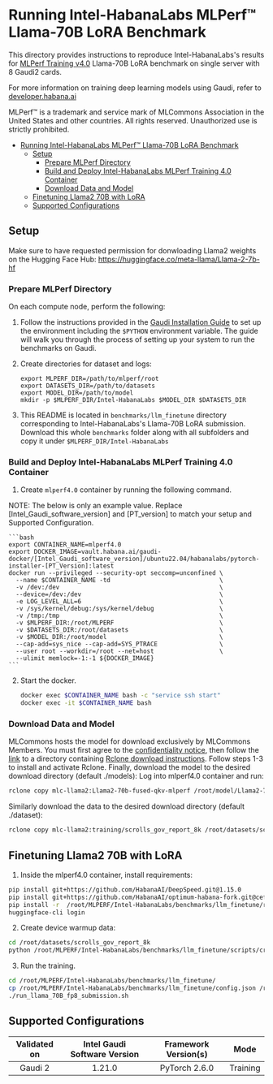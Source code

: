 # Running Intel-HabanaLabs MLPerf™ Llama-70B LoRA Benchmark

This directory provides instructions to reproduce Intel-HabanaLabs's results for [MLPerf Training v4.0](https://habana.ai/since-habanas-last-mlperf-submission/) Llama-70B LoRA benchmark on single server with 8 Gaudi2 cards.

For more information on training deep learning models using Gaudi, refer to [developer.habana.ai](https://developer.habana.ai/resources/)

MLPerf™ is a trademark and service mark of MLCommons Association in the United States and other countries. All rights reserved. Unauthorized use is strictly prohibited.

- [Running Intel-HabanaLabs MLPerf™ Llama-70B LoRA Benchmark](#running-intel-habanalabs-mlperf-llama-70b-lora-benchmark)
  - [Setup](#setup)
    - [Prepare MLPerf Directory](#prepare-mlperf-directory)
    - [Build and Deploy Intel-HabanaLabs MLPerf Training 4.0 Container](#build-and-deploy-intel-habanalabs-mlperf-training-40-container)
    - [Download Data and Model](#download-data-and-model)
  - [Finetuning Llama2 70B with LoRA](#finetuning-llama2-70b-with-lora)
  - [Supported Configurations](#supported-configurations)

## Setup

Make sure to have requested permission for donwloading Llama2 weights on the Hugging Face Hub: https://huggingface.co/meta-llama/Llama-2-7b-hf

### Prepare MLPerf Directory

On each compute node, perform the following:

1. Follow the instructions provided in the [Gaudi Installation
Guide](https://docs.habana.ai/en/latest/Installation_Guide/index.html) to set up the
environment including the `$PYTHON` environment variable.
The guide will walk you through the process of setting up your system to run the benchmarks on Gaudi.

1. Create directories for dataset and logs:
    ```
    export MLPERF_DIR=/path/to/mlperf/root
    export DATASETS_DIR=/path/to/datasets
    export MODEL_DIR=/path/to/model
    mkdir -p $MLPERF_DIR/Intel-HabanaLabs $MODEL_DIR $DATASETS_DIR
    ```

2. This README is located in `benchmarks/llm_finetune` directory corresponding to Intel-HabanaLabs's Llama-70B LoRA submission.
Download this whole `benchmarks` folder along with all subfolders and copy it under `$MLPERF_DIR/Intel-HabanaLabs`

### Build and Deploy Intel-HabanaLabs MLPerf Training 4.0 Container

1. Create `mlperf4.0` container by running the following command.

NOTE: The below is only an example value. Replace [Intel_Gaudi_software_version] and [PT_version] to match your setup and Supported Configuration.

    ```bash
    export CONTAINER_NAME=mlperf4.0
    export DOCKER_IMAGE=vault.habana.ai/gaudi-docker/[Intel_Gaudi_software_version]/ubuntu22.04/habanalabs/pytorch-installer-[PT_Version]:latest
    docker run --privileged --security-opt seccomp=unconfined \
      --name $CONTAINER_NAME -td                              \
      -v /dev:/dev                                            \
      --device=/dev:/dev                                      \
      -e LOG_LEVEL_ALL=6                                      \
      -v /sys/kernel/debug:/sys/kernel/debug                  \
      -v /tmp:/tmp                                            \
      -v $MLPERF_DIR:/root/MLPERF                             \
      -v $DATASETS_DIR:/root/datasets                         \
      -v $MODEL_DIR:/root/model                               \
      --cap-add=sys_nice --cap-add=SYS_PTRACE                 \
      --user root --workdir=/root --net=host                  \
      --ulimit memlock=-1:-1 ${DOCKER_IMAGE}
    ```

2. Start the docker.

    ```bash
    docker exec $CONTAINER_NAME bash -c "service ssh start"
    docker exec -it $CONTAINER_NAME bash
    ```

### Download Data and Model

MLCommons hosts the model for download exclusively by MLCommons Members. You must first agree to the [confidentiality notice](https://docs.google.com/forms/d/e/1FAIpQLSc_8VIvRmXM3I8KQaYnKf7gy27Z63BBoI_I1u02f4lw6rBp3g/viewform), then follow the [link](https://drive.google.com/drive/folders/11tBZvvrh0FCm3XuR5E849K42TqftYdUF) to a directory containing [Rclone download instructions](https://docs.google.com/document/d/1Yp2T_TsVfg8uEoEv0wa-dGP4R7r1EOHucTvDNWznWzE/edit#heading=h.at8a3matgbrk). Follow steps 1-3 to install and activate Rclone. Finally, download the model to the desired download directory (default ./models):
Log into mlperf4.0 container and run:
```bash
rclone copy mlc-llama2:Llama2-70b-fused-qkv-mlperf /root/model/Llama2-70b-fused-qkv-mlperf -P
```
Similarly download the data to the desired download directory (default ./dataset):
```bash
rclone copy mlc-llama2:training/scrolls_gov_report_8k /root/datasets/scrolls_gov_report_8k -P
```


## Finetuning Llama2 70B with LoRA

1. Inside the mlperf4.0 container, install requirements:
```bash
pip install git+https://github.com/HabanaAI/DeepSpeed.git@1.15.0
pip install git+https://github.com/HabanaAI/optimum-habana-fork.git@cef6209
pip install -r  /root/MLPERF/Intel-HabanaLabs/benchmarks/llm_finetune/requirements.txt
huggingface-cli login
```
2. Create device warmup data:
```bash
cd /root/datasets/scrolls_gov_report_8k
python /root/MLPERF/Intel-HabanaLabs/benchmarks/llm_finetune/scripts/create_warmup_data.py
```

3. Run the training.
```bash
cd /root/MLPERF/Intel-HabanaLabs/benchmarks/llm_finetune/
cp /root/MLPERF/Intel-HabanaLabs/benchmarks/llm_finetune/config.json /root/model/Llama2-70b-fused-qkv-mlperf/
./run_llama_70B_fp8_submission.sh
```
## Supported Configurations

| Validated on | Intel Gaudi Software Version | Framework Version(s) |   Mode   |
| :----------: | :--------------------------: | :------------------: | :------: |
|    Gaudi 2   |      1.21.0                  |    PyTorch 2.6.0     | Training |
